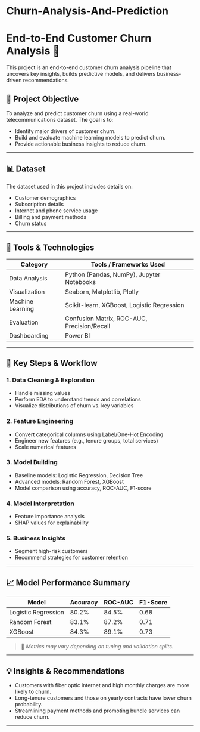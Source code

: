 # Churn-Analysis-And-Prediction
# End-to-End Customer Churn Analysis 🚀

This project is an end-to-end customer churn analysis pipeline that uncovers key insights, builds predictive models, and delivers business-driven recommendations. 

## 📌 Project Objective

To analyze and predict customer churn using a real-world telecommunications dataset. The goal is to:
- Identify major drivers of customer churn.
- Build and evaluate machine learning models to predict churn.
- Provide actionable business insights to reduce churn.

---

## 📊 Dataset

The dataset used in this project includes details on:
- Customer demographics
- Subscription details
- Internet and phone service usage
- Billing and payment methods
- Churn status


---

## 🧠 Tools & Technologies

| Category        | Tools / Frameworks Used                          |
|----------------|--------------------------------------------------|
| Data Analysis   | Python (Pandas, NumPy), Jupyter Notebooks       |
| Visualization   | Seaborn, Matplotlib, Plotly                     |
| Machine Learning| Scikit-learn, XGBoost, Logistic Regression      |
| Evaluation      | Confusion Matrix, ROC-AUC, Precision/Recall     |
| Dashboarding    | Power BI                                        |


---

## 🧪 Key Steps & Workflow

### 1. **Data Cleaning & Exploration**
- Handle missing values
- Perform EDA to understand trends and correlations
- Visualize distributions of churn vs. key variables

### 2. **Feature Engineering**
- Convert categorical columns using Label/One-Hot Encoding
- Engineer new features (e.g., tenure groups, total services)
- Scale numerical features

### 3. **Model Building**
- Baseline models: Logistic Regression, Decision Tree
- Advanced models: Random Forest, XGBoost
- Model comparison using accuracy, ROC-AUC, F1-score

### 4. **Model Interpretation**
- Feature importance analysis
- SHAP values for explainability

### 5. **Business Insights**
- Segment high-risk customers
- Recommend strategies for customer retention

---

## 📈 Model Performance Summary

| Model             | Accuracy | ROC-AUC | F1-Score |
|------------------|----------|---------|----------|
| Logistic Regression | 80.2%   | 84.5%   | 0.68     |
| Random Forest       | 83.1%   | 87.2%   | 0.71     |
| XGBoost             | 84.3%   | 89.1%   | 0.73     |

> 📍 *Metrics may vary depending on tuning and validation splits.*

---

## 💡 Insights & Recommendations

- Customers with fiber optic internet and high monthly charges are more likely to churn.
- Long-tenure customers and those on yearly contracts have lower churn probability.
- Streamlining payment methods and promoting bundle services can reduce churn.

---




